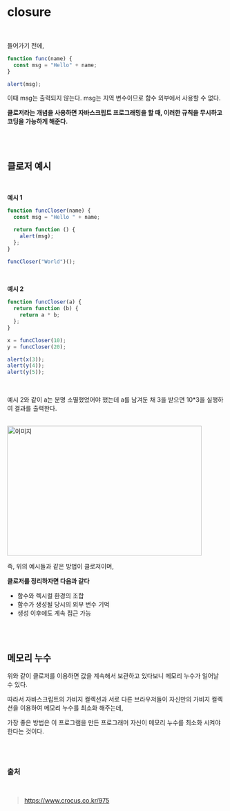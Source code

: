 # closure

<br />

들어가기 전에,

```js
function func(name) {
  const msg = "Hello" + name;
}

alert(msg);
```

이때 msg는 출력되지 않는다.
msg는 지역 변수이므로 함수 외부에서 사용할 수 없다.

**클로저라는 개념을 사용하면 자바스크립트 프로그래밍을 할 때, 이러한 규칙을 무시하고 코딩을 가능하게 해준다.**

<br />
<br />

## 클로저 예시

<br />

**예시 1**

```js
function funcCloser(name) {
  const msg = "Hello " + name;

  return function () {
    alert(msg);
  };
}

funcCloser("World")();
```

<br />

**예시 2**

```js
function funcCloser(a) {
  return function (b) {
    return a * b;
  };
}

x = funcCloser(10);
y = funcCloser(20);

alert(x(3));
alert(y(4));
alert(y(5));
```

<br />

예시 2와 같이 a는 분명 소멸했었어야 했는데 a를 남겨둔 채 3을 받으면 10\*3을 실행하여 결과를 출력한다.

<br />

<img src="https://github.com/LEEJINTAEK/StudyNote/assets/109197023/2395a646-c715-48dc-990d-991cedf18639" width="450" height="300" alt="이미지">

<br />

즉, 위의 예시들과 같은 방법이 클로저이며,

**클로저를 정리하자면 다음과 같다**

- 함수와 렉시컬 환경의 조합
- 함수가 생성될 당시의 외부 변수 기억
- 생성 이후에도 계속 접근 가능

<br />
<br />

## 메모리 누수

위와 같이 클로저를 이용하면 값을 계속해서 보관하고 있다보니 메모리 누수가 일어날 수 있다.

따라서 자바스크립트의 가비지 컬렉션과
서로 다른 브라우저들이 자신만의 가비지 컬렉션을 이용하여 메모리 누수를 최소화 해주는데,

가장 좋은 방법은 이 프로그램을 만든 프로그래머 자신이 메모리 누수를 최소화 시켜야 한다는 것이다.

<br />
<br />

### 출처

<br />

> https://www.crocus.co.kr/975
